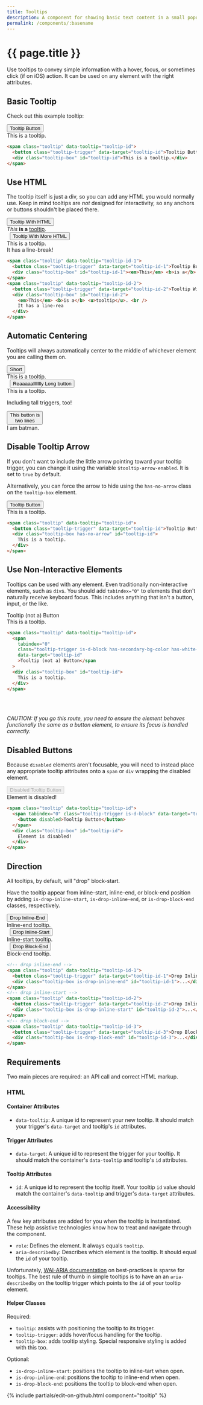 ```yaml
---
title: Tooltips
description: A component for showing basic text content in a small popup box.
permalink: /components/:basename
---
```


# {{ page.title }}

Use tooltips to convey simple information with a hover, focus, or sometimes click (if on iOS) action. It can be used on any element with the right attributes.

## Basic Tooltip

Check out this example tooltip:

<div class="row">
  <span class="tooltip" data-tooltip="new-tooltip">
    <button class="tooltip-trigger" data-target="new-tooltip">Tooltip Button</button>
    <div class="tooltip-box" id="new-tooltip">This is a tooltip.</div>
  </span>
</div>

```html
<span class="tooltip" data-tooltip="tooltip-id">
  <button class="tooltip-trigger" data-target="tooltip-id">Tooltip Button</button>
  <div class="tooltip-box" id="tooltip-id">This is a tooltip.</div>
</span>
```

## Use HTML

The tooltip itself is just a div, so you can add any HTML you would normally use. Keep in mind tooltips are _not_ designed for interactivity, so any anchors or buttons shouldn't be placed there.

<div class="row">
  <span class="tooltip" data-tooltip="new-tooltip10">
    <button class="tooltip-trigger" data-target="new-tooltip10">Tooltip With HTML</button>
    <div class="tooltip-box" id="new-tooltip10"><em>This</em> <b>is a</b> <u>tooltip</u>.</div>
  </span>&nbsp;
  <span class="tooltip" data-tooltip="new-tooltip11">
    <button class="tooltip-trigger" data-target="new-tooltip11">Tooltip With More HTML</button>
    <div class="tooltip-box" id="new-tooltip11">This is a tooltip.<br />It has a line-break!
    </div>
  </span>
</div>

```html
<span class="tooltip" data-tooltip="tooltip-id-1">
  <button class="tooltip-trigger" data-target="tooltip-id-1">Tooltip Button</button>
  <div class="tooltip-box" id="tooltip-id-1"><em>This</em> <b>is a</b> <u>tooltip</u>.</div>
</span>
<span class="tooltip" data-tooltip="tooltip-id-2">
  <button class="tooltip-trigger" data-target="tooltip-id-2">Tooltip With More HTML</button>
  <div class="tooltip-box" id="tooltip-id-2">
    <em>This</em> <b>is a</b> <u>tooltip</u>. <br />
    It has a line-rea
  </div>
</span>
```

## Automatic Centering

Tooltips will always automatically center to the middle of whichever element you are calling them on.

<div class="row">
  <span class="tooltip" data-tooltip="new-tooltip7">
    <button class="tooltip-trigger" data-target="new-tooltip7">Short</button>
    <div class="tooltip-box" id="new-tooltip7">This is a tooltip.</div>
  </span>&nbsp;
  <span class="tooltip" data-tooltip="new-tooltip8">
    <button class="tooltip-trigger" data-target="new-tooltip8">Reaaaaallllllly Long button</button>
    <div class="tooltip-box" id="new-tooltip8">This is a tooltip.</div>
  </span>
</div>

Including tall triggers, too!

<div class="row">
  <span class="tooltip" data-tooltip="new-tooltip12">
    <button class="tooltip-trigger" data-target="new-tooltip12">This button is<br/>two lines</button>
    <div class="tooltip-box is-drop-inline-end" id="new-tooltip12">I am batman.</div>
  </span>
</div>

## Disable Tooltip Arrow

If you don't want to include the little arrow pointing toward your tooltip trigger, you can change it using the variable `$tooltip-arrow-enabled`. It is set to `true` by default.

Alternatively, you can force the arrow to hide using the `has-no-arrow` class on the `tooltip-box` element.

<div class="row">
  <span class="tooltip" data-tooltip="new-tooltip2">
    <button class="tooltip-trigger" data-target="new-tooltip2">Tooltip Button</button>
    <div class="tooltip-box has-no-arrow" id="new-tooltip2">This is a tooltip.</div>
  </span>
</div>

```html
<span class="tooltip" data-tooltip="tooltip-id">
  <button class="tooltip-trigger" data-target="tooltip-id">Tooltip Button</button>
  <div class="tooltip-box has-no-arrow" id="tooltip-id">
    This is a tooltip.
  </div>
</span>
```

## Use Non-Interactive Elements

Tooltips can be used with any element. Even traditionally non-interactive elements, such as `div`s. You should add `tabindex="0"` to elements that don't naturally receive keyboard focus. This includes anything that isn't a button, input, or the like.

<div class="row has-m-block-end-md">
  <span class="tooltip" data-tooltip="new-tooltip3">
    <span tabindex="0" class="tooltip-trigger is-d-block has-secondary-bg-color has-white-text-color has-p-sm" data-target="new-tooltip3">
      Tooltip (not a) Button
    </span>
    <div class="tooltip-box" id="new-tooltip3">This is a tooltip.</div>
  </span>
</div>

```html
<span class="tooltip" data-tooltip="tooltip-id">
  <span
    tabindex="0"
    class="tooltip-trigger is-d-block has-secondary-bg-color has-white-text-color has-p-sm"
    data-target="tooltip-id"
    >Tooltip (not a) Button</span
  >
  <div class="tooltip-box" id="tooltip-id">
    This is a tooltip.
  </div>
</span>
```

<br />
<br />

_CAUTION: If you go this route, you need to ensure the element behaves functionally the same as a button element, to ensure its focus is handled correctly._

## Disabled Buttons

Because `disabled` elements aren't focusable, you will need to instead place any appropriate tooltip attributes onto a `span` or `div` wrapping the disabled element.

<div class="row">
  <span class="tooltip" data-tooltip="new-tooltip9">
    <span tabindex="0" class="tooltip-trigger is-d-block" data-target="new-tooltip9">
      <button disabled>Disabled Tooltip Button</button>
    </span>
    <div class="tooltip-box" id="new-tooltip9">Element is disabled!</div>
  </span>
</div>

```html
<span class="tooltip" data-tooltip="tooltip-id">
  <span tabindex="0" class="tooltip-trigger is-d-block" data-target="tooltip-id">
    <button disabled>Tooltip Button</button>
  </span>
  <div class="tooltip-box" id="tooltip-id">
    Element is disabled!
  </div>
</span>
```

## Direction

All tooltips, by default, will "drop" block-start.

Have the tooltip appear from inline-start, inline-end, or block-end position by adding `is-drop-inline-start`, `is-drop-inline-end`, or `is-drop-block-end` classes, respectively.

<div class="row">
  <span class="tooltip" data-tooltip="new-tooltip5">
    <button class="tooltip-trigger" data-target="new-tooltip5">Drop Inline-End</button>
    <div class="tooltip-box is-drop-inline-end" id="new-tooltip5">Inline-end tooltip.</div>
  </span>&nbsp;
  <span class="tooltip" data-tooltip="new-tooltip4">
    <button class="tooltip-trigger" data-target="new-tooltip4">Drop Inline-Start</button>
    <div class="tooltip-box is-drop-inline-start" id="new-tooltip4">Inline-start tooltip.</div>
  </span>&nbsp;
  <span class="tooltip" data-tooltip="new-tooltip6">
    <button class="tooltip-trigger" data-target="new-tooltip6">Drop Block-End</button>
    <div class="tooltip-box is-drop-block-end" id="new-tooltip6">Block-end tooltip.</div>
  </span>
</div>

```html
<!-- drop inline-end -->
<span class="tooltip" data-tooltip="tooltip-id-1">
  <button class="tooltip-trigger" data-target="tooltip-id-1">Drop Inline-End</button>
  <div class="tooltip-box is-drop-inline-end" id="tooltip-id-1">...</div>
</span>
<!-- drop inline-start -->
<span class="tooltip" data-tooltip="tooltip-id-2">
  <button class="tooltip-trigger" data-target="tooltip-id-2">Drop Inline-Start</button>
  <div class="tooltip-box is-drop-inline-start" id="tooltip-id-2">...</div>
</span>
<!-- drop block-end -->
<span class="tooltip" data-tooltip="tooltip-id-3">
  <button class="tooltip-trigger" data-target="tooltip-id-3">Drop Block-End</button>
  <div class="tooltip-box is-drop-block-end" id="tooltip-id-3">...</div>
</span>
```

## Requirements

Two main pieces are required: an API call and correct HTML markup.

### HTML

#### Container Attributes

- `data-tooltip`: A unique id to represent your new tooltip. It should match your trigger's `data-target` and tooltip's `id` attributes.

#### Trigger Attributes

- `data-target`: A unique id to represent the trigger for your tooltip. It should match the container's `data-tooltip` and tooltip's `id` attributes.

#### Tooltip Attributes

- `id`: A unique id to represent the tooltip itself. Your tooltip `id` value should match the container's `data-tooltip` and trigger's `data-target` attributes.

#### Accessibility

A few key attributes are added for you when the tooltip is instantiated. These help assistive technologies know how to treat and navigate through the component.

- `role`: Defines the element. It always equals `tooltip`.
- `aria-describedby`: Describes which element is the tooltip. It should equal the `id` of your tooltip.

Unfortunately, [WAI-ARIA documentation](https://www.w3.org/TR/wai-aria-practices/#tooltip) on best-practices is sparse for tooltips. The best rule of thumb in simple tooltips is to have an an `aria-describedby` on the tooltip trigger which points to the `id` of your tooltip element.

#### Helper Classes

Required:

- `tooltip`: assists with positioning the tooltip to its trigger.
- `tooltip-trigger`: adds hover/focus handling for the tooltip.
- `tooltip-box`: adds tooltip styling. Special responsive styling is added with this too.

Optional:

- `is-drop-inline-start`: positions the tooltip to inline-tart when open.
- `is-drop-inline-end`: positions the tooltip to inline-end when open.
- `is-drop-block-end`: positions the tooltip to block-end when open.

{% include partials/edit-on-github.html component="tooltip" %}
